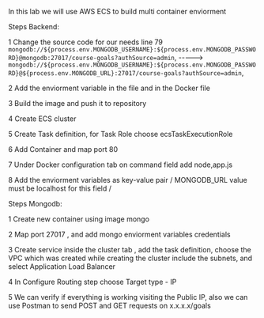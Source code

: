 In this lab we will use AWS ECS to build multi container enviorment 

Steps Backend:

1 Change the source code for our needs 
line 79 `mongodb://${process.env.MONGODB_USERNAME}:${process.env.MONGODB_PASSWORD}@mongodb:27017/course-goals?authSource=admin`, ----->
`mongodb://${process.env.MONGODB_USERNAME}:${process.env.MONGODB_PASSWORD}@${process.env.MONGODB_URL}:27017/course-goals?authSource=admin`,

2 Add the enviorment variable in the file and in the Docker file

3 Build the image and push it to repository 

4 Create ECS cluster 

5 Create Task definition, for Task Role choose ecsTaskExecutionRole

6 Add Container and map port 80

7 Under Docker configuration tab on command field add node,app.js

8 Add the enviorment variables as key-value pair / MONGODB_URL value must be localhost for this field /

Steps Mongodb:

1 Create new container using image mongo

2 Map port 27017 , and add mongo enviorment variables credentials

3 Create service inside the cluster tab , add the task definition, choose the VPC which was created while creating the cluster include the subnets, and select Application Load Balancer

4 In Configure Routing step choose Target type - IP 

5 We can verify if everything is working visiting the Public IP, also we can use Postman to send POST and GET requests on x.x.x.x/goals   

